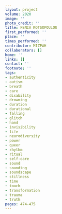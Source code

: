 ```yaml
---
layout: project
volume: 2020
image: ''
photo_credit: ''
title: FENIA KOTSOPOULOU
first_performed: ''
place: ''
times_performed: ''
contributor: MIZPAH
collaborators: []
home: ''
links: []
contact: ''
footnote: ''
tags:
- authenticity
- autism
- breath
- care
- disability
- drowning
- duration
- durational
- falling
- glitch
- hand
- invisibility
- life
- neurodiversity
- power
- queer
- rhythm
- ritual
- self-care
- sound
- sounding
- soundscape
- stillness
- time
- touch
- transformation
- trauma
- truth
pages: 474-475
---
```





